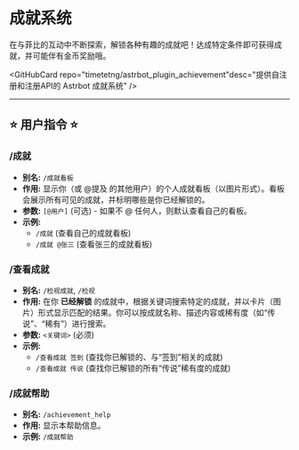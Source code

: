# 成就系统

在与菲比的互动中不断探索，解锁各种有趣的成就吧！达成特定条件即可获得成就，并可能伴有金币奖励哦。

<GitHubCard repo="timetetng/astrbot_plugin_achievement"desc="提供自注册和注册API的 Astrbot 成就系统" />

---

## ⭐ 用户指令 ⭐

### /成就
- **别名:** `/成就看板`
- **作用:** 显示你（或 @提及 的其他用户）的个人成就看板（以图片形式）。看板会展示所有可见的成就，并标明哪些是你已经解锁的。
- **参数:** `[@用户]` (可选) - 如果不 @ 任何人，则默认查看自己的看板。
- **示例:**
    - `/成就` (查看自己的成就看板)
    - `/成就 @张三` (查看张三的成就看板)

### /查看成就
- **别名:** `/检视成就`, `/检视`
- **作用:** 在你 **已经解锁** 的成就中，根据关键词搜索特定的成就，并以卡片（图片）形式显示匹配的结果。你可以按成就名称、描述内容或稀有度（如“传说”、“稀有”）进行搜索。
- **参数:** `<关键词>` (必须)
- **示例:**
    - `/查看成就 签到` (查找你已解锁的、与“签到”相关的成就)
    * `/查看成就 传说` (查找你已解锁的所有“传说”稀有度的成就)

### /成就帮助
- **别名:** `/achievement_help`
- **作用:** 显示本帮助信息。
- **示例:** `/成就帮助`